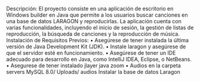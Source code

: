Descripción: El proyecto consiste en una aplicación de escritorio en Windows builder 
en Java que permite a los usuarios buscar canciones en una base de datos LARAGON y 
reproducirlas. La aplicación cuenta con varias funcionalidades, incluyendo el inicio de 
sesión, la gestión de listas de reproducción, la búsqueda de canciones y la reproducción de 
música.
Instalación de Requisitos Previos: 
• Asegúrese de tener instalada la última versión de Java Development Kit 
(JDK). 
• Instale laragon y asegúrese de que el servidor esté en funcionamiento. 
• Asegúrese de tener un IDE adecuado para desarrollo en Java, como IntelliJ 
IDEA, Eclipse, o NetBeans. 
• Asegurese de tener instalado jlayer java zoom 
• Audios en la carpeta servers MySQL 8.0/ Uploads/ audios
Instalar la base de datos Laragon
